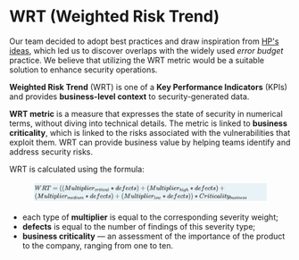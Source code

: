 # WRT (Weighted Risk Trend)

Our team decided to adopt best practices and draw inspiration from [HP's ideas](https://owasp.org/www-pdf-archive/Magic\_Numbers\_-\_5\_KPIs\_for\_Measuring\_WebAppSec\_Program\_Success\_v3.2.pdf), which led us to discover overlaps with the widely used _error budget_ practice. We believe that utilizing the WRT metric would be a suitable solution to enhance security operations.

**Weighted Risk Trend** (WRT) is one of a **Key Performance Indicators** (KPIs) and provides **business-level context** to security-generated data.

**WRT metric** is a measure that expresses the state of security in numerical terms, without diving into technical details. The metric is linked to **business criticality**, which is linked to the risks associated with the vulnerabilities that exploit them. WRT can provide business value by helping teams identify and address security risks.

WRT is calculated using the formula:

<figure><img src="../../../.gitbook/assets/image (129).png" alt=""><figcaption></figcaption></figure>

* each type of **multiplier** is equal to the corresponding severity weight;
* **defects** is equal to the number of findings of this severity type;
* **business criticality** — an assessment of the importance of the product to the company, ranging from one to ten.
